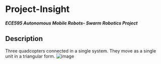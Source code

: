 # Project-Insight
***ECE595 Autonomous Mobile Robots- Swarm Robotics Project***
## Description
Three quadcopters connected in a single system. They move as a single unit in a triangular form.
![image](https://user-images.githubusercontent.com/102402993/160229729-d4c5f98e-3593-457c-ab1a-bfc4f1979ba3.png)
